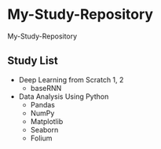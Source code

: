 # My-Study-Repository
 My-Study-Repository  
 
 ## Study List
 * Deep Learning from Scratch 1, 2
   + baseRNN
 * Data Analysis Using Python
   + Pandas
   + NumPy
   + Matplotlib
   + Seaborn
   + Folium
